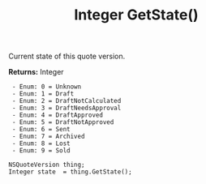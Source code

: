 ﻿---
uid: crmscript_ref_NSQuoteVersion_GetState
title: Integer GetState()
intellisense: NSQuoteVersion.GetState
keywords: NSQuoteVersion, GetState
so.topic: reference
---

Current state of this quote version.

**Returns:** Integer

     - Enum: 0 = Unknown 
     - Enum: 1 = Draft 
     - Enum: 2 = DraftNotCalculated 
     - Enum: 3 = DraftNeedsApproval 
     - Enum: 4 = DraftApproved 
     - Enum: 5 = DraftNotApproved 
     - Enum: 6 = Sent 
     - Enum: 7 = Archived 
     - Enum: 8 = Lost 
     - Enum: 9 = Sold 

```crmscript
NSQuoteVersion thing;
Integer state  = thing.GetState();
```


